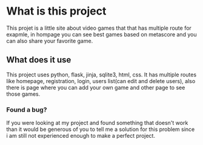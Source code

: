 # What is this project

This projet is a little site about video games that that has multiple route for exapmle, in hompage you can see best games based on metascore and you can also share your favorite game.

## What does it use

This project uses python, flask, jinja, sqlite3, html, css. It has multiple routes like homepage, registration, login,  users list(can edit and delete users), also there is page where you can add your own game and other page to see those games.

### Found a bug?

If you were looking at my project and found something that doesn't work than it would be generous of you to tell me a solution for this problem since i am still not experienced enough to make a perfect project.
